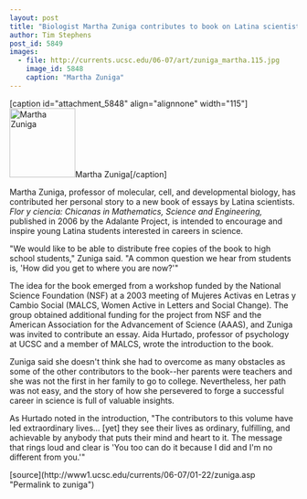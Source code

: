```yaml
---
layout: post
title: "Biologist Martha Zuniga contributes to book on Latina scientists"
author: Tim Stephens
post_id: 5849
images:
  - file: http://currents.ucsc.edu/06-07/art/zuniga_martha.115.jpg
    image_id: 5848
    caption: "Martha Zuniga"
---
```


[caption id="attachment_5848" align="alignnone" width="115"]<a href="http://localhost/mysite/wp-content/uploads/2007/01/zuniga_martha.115.jpg"><img class="size-full wp-image-5848" src="http://localhost/mysite/wp-content/uploads/2007/01/zuniga_martha.115.jpg" alt="Martha Zuniga" width="115" height="121" /></a>Martha Zuniga[/caption]
<a name="content" id="content"></a>
<p>
  Martha Zuniga, professor of molecular, cell, and developmental biology, has contributed her personal story to a new book of essays by Latina scientists. <i>Flor y ciencia: Chicanas in Mathematics, Science and Engineering,</i> published in 2006 by the Adalante Project, is intended to encourage and inspire young Latina students interested in careers in science.
</p>
<p>
  "We would like to be able to distribute free copies of the book to high school students," Zuniga said. "A common question we hear from students is, 'How did you get to where you are now?'"
</p>
<p>
  The idea for the book emerged from a workshop funded by the National Science Foundation (NSF) at a 2003 meeting of Mujeres Activas en Letras y Cambio Social (MALCS, Women Active in Letters and Social Change). The group obtained additional funding for the project from NSF and the American Association for the Advancement of Science (AAAS), and Zuniga was invited to contribute an essay. Aida Hurtado, professor of psychology at UCSC and a member of MALCS, wrote the introduction to the book.
</p>
<p>
  Zuniga said she doesn't think she had to overcome as many obstacles as some of the other contributors to the book--her parents were teachers and she was not the first in her family to go to college. Nevertheless, her path was not easy, and the story of how she persevered to forge a successful career in science is full of valuable insights.
</p>
<p>
  As Hurtado noted in the introduction, "The contributors to this volume have led extraordinary lives... [yet] they see their lives as ordinary, fulfilling, and achievable by anybody that puts their mind and heart to it. The message that rings loud and clear is 'You too can do it because I did and I'm no different from you.'"
</p>
[source](http://www1.ucsc.edu/currents/06-07/01-22/zuniga.asp "Permalink to zuniga")
